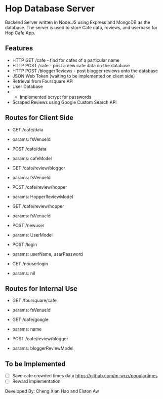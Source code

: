 # Hop Database Server

Backend Server written in Node.JS using Express and MongoDB as the database.
The server is used to store Cafe data, reviews, and userbase for Hop Cafe App.

## Features

- HTTP GET /cafe - find for cafes of a particular name
- HTTP POST /cafe - post a new cafe data on the database
- HTTP POST /bloggerReviews - post blogger reviews onto the database
- JSON Web Token (waiting to be implemented on client side)
- Retrieval from Foursquare API
- User Database
- - Implemented bcrypt for passwords
- Scraped Reviews using Google Custom Search API

## Routes for Client Side

- GET /cafe/data
- params: fsVenueId

- POST /cafe/data
- params: cafeModel

- GET /cafe/review/blogger
- params: fsVenueId

- POST /cafe/review/hopper
- params: HopperReviewModel

- GET /cafe/review/hopper
- params: fsVenueId

- POST /newuser
- params: UserModel

- POST /login
- params: userName, userPassword

- GET /nouserlogin
- params: nil

## Routes for Internal Use

- GET /foursquare/cafe
- params: fsVenueId

- GET /cafe/google
- params: name

- POST /cafe/review/blogger
- params: bloggerReviewModel

## To be Implemented

- [ ] Save cafe crowded times data https://github.com/m-wrzr/populartimes
- [ ] Reward implementation

Developed By: Cheng Xian Hao and Elston Aw
